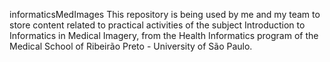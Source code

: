 informaticsMedImages
This repository is being used by me and my team to store content related to practical activities of the subject Introduction to Informatics in Medical Imagery, from the Health Informatics program of the Medical School of Ribeirão Preto - University of São Paulo.
